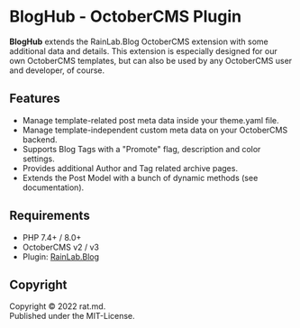 BlogHub - OctoberCMS Plugin
===========================

**BlogHub** extends the RainLab.Blog OctoberCMS extension with some additional data and details. 
This extension is especially designed for our own OctoberCMS templates, but can also be used by any 
OctoberCMS user and developer, of course.


Features
--------

- Manage template-related post meta data inside your theme.yaml file.
- Manage template-independent custom meta data on your OctoberCMS backend.
- Supports Blog Tags with a "Promote" flag, description and color settings.
- Provides additional Author and Tag related archive pages.
- Extends the Post Model with a bunch of dynamic methods (see documentation).


Requirements
-------------

- PHP 7.4+ / 8.0+
- OctoberCMS v2 / v3
- Plugin: [RainLab.Blog](https://octobercms.com/plugin/rainlab-blog)


Copyright
---------

Copyright © 2022 rat.md.<br/>
Published under the MIT-License.

